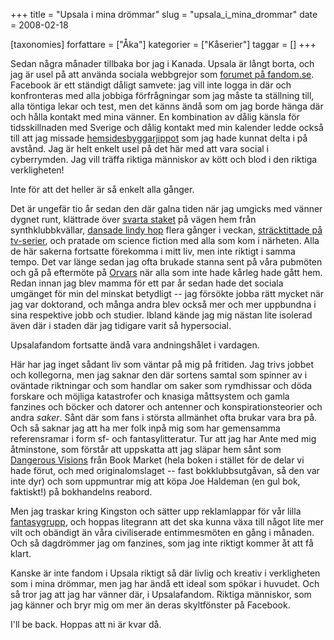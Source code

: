 +++
title = "Upsala i mina drömmar"
slug = "upsala_i_mina_drommar"
date = 2008-02-18

[taxonomies]
forfattare = ["Åka"]
kategorier = ["Kåserier"]
taggar = []
+++

Sedan några månader tillbaka bor jag i Kanada. Upsala är långt borta, och jag är usel på att använda sociala webbgrejor som [forumet på fandom.se](http://forum.fandom.se). Facebook är ett ständigt dåligt samvete: jag vill inte logga in där och konfronteras med alla jobbiga förfrågningar som jag måste ta ställning till, alla töntiga lekar och test, men det känns ändå som om jag borde hänga där och hålla kontakt med mina vänner. En kombination av dålig känsla för tidsskillnaden med Sverige och dålig kontakt med min kalender ledde också till att jag missade [hemsidesbyggarjippot](12-timmar-hemsida) som jag hade kunnat delta i på avstånd. Jag är helt enkelt usel på det här med att vara social i cyberrymden. Jag vill träffa riktiga människor av kött och blod i den riktiga verkligheten!

Inte för att det heller är så enkelt alla gånger.

Det är ungefär tio år sedan den där galna tiden när jag umgicks med vänner dygnet runt, klättrade över [svarta staket](http://detsvartastaketet.nu) på vägen hem från synthklubbkvällar, [dansade lindy hop](http://swingkatten.se) flera gånger i veckan, [sträcktittade på tv-serier](http://2040.klingonska.org), och pratade om science fiction med alla som kom i närheten. Alla de här sakerna fortsatte förekomma i mitt liv, men inte riktigt i samma tempo. Det var länge sedan jag ofta brukade stanna sent på våra pubmöten och gå på eftermöte på [Orvars](http://www.norrlandsnation.se/?sc=sida&amp;sidid=46&amp;katid=20) när alla som inte hade kårleg hade gått hem. Redan innan jag blev mamma för ett par år sedan hade det sociala umgänget för min del minskat betydligt -- jag försökte jobba rätt mycket när jag var doktorand, och många andra blev också mer och mer uppbundna i sina respektive jobb och studier. Ibland kände jag mig nästan lite isolerad även där i staden där jag tidigare varit så hypersocial.

Upsalafandom fortsatte ändå vara andningshålet i vardagen.

Här har jag inget sådant liv som väntar på mig på fritiden. Jag trivs jobbet och kollegorna, men jag saknar den där sortens samtal som spinner av i oväntade riktningar och som handlar om saker som rymdhissar och döda forskare och möjliga katastrofer och knasiga måttsystem och gamla fanzines och böcker och datorer och antenner och konspirationsteorier och andra <em>saker</em>. Sånt där som fans i största allmänhet ofta brukar vara bra på. Och så saknar jag att ha mer folk inpå mig som har gemensamma referensramar i form sf- och fantasylitteratur. Tur att jag har Ante med mig åtminstone, som förstår att uppskatta att jag släpar hem sånt som [Dangerous Visions](http://en.wikipedia.org/wiki/Dangerous_Visions) från Book Market (hela boken i stället för de delar vi hade förut, och med originalomslaget -- fast bokklubbsutgåvan, så den var inte dyr) och som uppmuntrar mig att köpa Joe Haldeman (en gul bok, faktiskt!) på bokhandelns reabord.

Men jag traskar kring Kingston och sätter upp reklamlappar för vår lilla [fantasygrupp](http://fearlessfantasy.wordpress.com), och hoppas litegrann att det ska kunna växa till något lite mer vilt och obändigt än våra civiliserade entimmesmöten en gång i månaden. Och så dagdrömmer jag om fanzines, som jag inte riktigt kommer åt att få klart.

Kanske är inte fandom i Upsala riktigt så där livlig och kreativ i verkligheten som i mina drömmar, men jag har ändå ett ideal som spökar i huvudet. Och så tror jag att jag har vänner där, i Upsalafandom. Riktiga människor, som jag känner och bryr mig om mer än deras skyltfönster på Facebook.

I'll be back. Hoppas att ni är kvar då.
